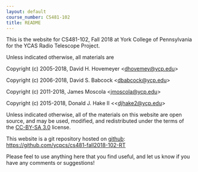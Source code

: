```yaml
---
layout: default
course_number: CS481-102
title: README
---
```


This is the website for CS481-102, Fall 2018 at York College of
Pennsylvania for the YCAS Radio Telescope Project.

Unless indicated otherwise, all materials are

Copyright (c) 2005-2018, David H. Hovemeyer &lt;<dhovemey@ycp.edu>&gt;

Copyright (c) 2006-2018, David S. Babcock &lt;<dbabcock@ycp.edu>&gt;

Copyright (c) 2011-2018, James Moscola &lt;<jmoscola@ycp.edu>&gt;

Copyright (c) 2015-2018, Donald J. Hake II &lt;<djhake2@ycp.edu&gt;

Unless indicated otherwise, all of the materials on this website
are open source, and may be used, modified, and redistributed
under the terms of the <a href="http://creativecommons.org/licenses/by-sa/3.0/us/">CC-BY-SA 3.0</a>
license.

This website is a git repository hosted on [github](https://github.com): <https://github.com/ycpcs/cs481-fall2018-102-RT>

Please feel to use anything here that you find useful,
and let us know if you have any comments or suggestions!
